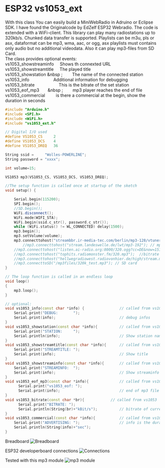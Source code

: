 # ESP32 vs1053_ext
With this class You can easily build a MiniWebRadio in Adruino or Eclipse SDK.
I have found the Originalcode by EdZelf ESP32 Webradio.
The code is extended with a WiFi-client. This library can play many radiostations up to 320kb/s.
Chunked data transfer is supported. Playlists can be m3u, pls or asx, dataformat can be mp3, wma, aac, or ogg,
asx playlists must contains only audio but no additional videodata.
Also it can play mp3-files from SD Card.<br>
The class provides optional events:<br>
vs1053_showstreaminfo &nbsp;&nbsp;&nbsp; Shows th connexted URL<br>
vs1053_showstreamtitle &nbsp;&nbsp;&nbsp; The played title<br>
vs1053_showstation &nbsp ;&nbsp; &nbsp; &nbsp; &nbsp; The name of the connected station<br>
vs1053_info &nbsp; &nbsp; &nbsp; &nbsp; &nbsp; &nbsp; &nbsp;&nbsp;&nbsp;&nbsp;&nbsp;&nbsp;  Additional information for debugging<br>
vs1053_bitrate &nbsp; &nbsp; &nbsp; &nbsp; &nbsp; &nbsp; &nbsp; &nbsp;&nbsp; &nbsp; This is the bitrate of the set station<br>
vs1053_eof_mp3  &nbsp; &nbsp; &nbsp; &nbsp ;&nbsp; &nbsp; &nbsp; &nbsp; mp3 player reaches the end of file<br>
vs1053_commercial  &nbsp; &nbsp; &nbsp; &nbsp; is there a commercial at the begin, show the duration in seconds<br>

``` c++
#include "Arduino.h"
#include <SPI.h>
#include <WiFi.h>
#include "vs1053_ext.h"

// Digital I/O used
#define VS1053_CS     2
#define VS1053_DCS    4
#define VS1053_DREQ   36

String ssid =     "Wolles-POWERLINE";
String password = "xxxx";

int volume=15;

VS1053 mp3(VS1053_CS, VS1053_DCS, VS1053_DREQ);

//The setup function is called once at startup of the sketch
void setup() {

    Serial.begin(115200);
    SPI.begin();
    //SD.begin();
    WiFi.disconnect();
    WiFi.mode(WIFI_STA);
    WiFi.begin(ssid.c_str(), password.c_str());
    while (WiFi.status() != WL_CONNECTED) delay(1500);
    mp3.begin();
    mp3.setVolume(volume);
    mp3.connecttohost("streambbr.ir-media-tec.com/berlin/mp3-128/vtuner_web_mp3/");
        //mp3.connecttohost("stream.landeswelle.de/lwt/mp3-192"); // mp3 192kb/s
	//mp3.connecttohost("listen.ai-radio.org:8000/320.ogg?cc=DE&now=1511557873.987&");  // ogg
	//mp3.connecttohost("tophits.radiomonster.fm/320.mp3");  //bitrate 320k
	//mp3.connecttohost("hellwegradiowest.radiovonhier.de/high/stream.mp3"); // Transfer Encoding: chunked
	//mp3.connecttoSD("/mp3files/320k_test.mp3"); // SD card
}

// The loop function is called in an endless loop
void loop()
{
    mp3.loop();
}

// optional:
void vs1053_info(const char *info) {                // called from vs1053
    Serial.print("DEBUG:       ");
    Serial.print(info);                             // debug infos
}
void vs1053_showstation(const char *info){          // called from vs1053
    Serial.print("STATION:     ");
    Serial.println(info);                           // Show station name
}
void vs1053_showstreamtitle(const char *info){      // called from vs1053
    Serial.print("STREAMTITLE: ");
    Serial.print(info);                             // Show title
}
void vs1053_showstreaminfo(const char *info){       // called from vs1053
    Serial.print("STREAMINFO:  ");
    Serial.print(info);                             // Show streaminfo
}
void vs1053_eof_mp3(const char *info){              // called from vs1053
      Serial.print("vs1053_eof: ");
      Serial.print(info);                           // end of mp3 file (filename)
}
void vs1053_bitrate(const char *br){		    // called from vs1053
      Serial.print("BITRATE: ");
      Serial.println(String(br)+"kBit/s");          // bitrate of current stream
}
void vs1053_commercial(const char *info){           // called from vs1053
    Serial.print("ADVERTISING: ");                  // info is the duration of advertising
    Serial.println(String(info)+"sec");
}
```
Breadboard
![Breadboard](https://github.com/schreibfaul1/ESP32-vs1053_ext/blob/master/additional%20info/Breadboard.jpg)

ESP32 developerboard connections
![Connections](https://github.com/schreibfaul1/ESP32-vs1053_ext/blob/master/additional%20info/ESP32_dev_board.jpg)

Tested with this mp3 module
![mp3 module](https://github.com/schreibfaul1/ESP32-vs1053_ext/blob/master/additional%20info/MP3_Board.gif)


